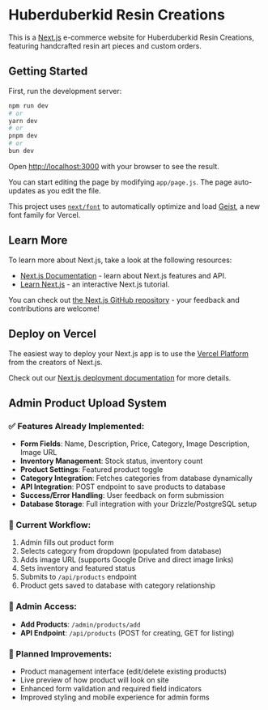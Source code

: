 # Huberduberkid Resin Creations

This is a [Next.js](https://nextjs.org) e-commerce website for Huberduberkid Resin Creations, featuring handcrafted resin art pieces and custom orders.

## Getting Started

First, run the development server:

```bash
npm run dev
# or
yarn dev
# or
pnpm dev
# or
bun dev
```

Open [http://localhost:3000](http://localhost:3000) with your browser to see the result.

You can start editing the page by modifying `app/page.js`. The page auto-updates as you edit the file.

This project uses [`next/font`](https://nextjs.org/docs/app/building-your-application/optimizing/fonts) to automatically optimize and load [Geist](https://vercel.com/font), a new font family for Vercel.

## Learn More

To learn more about Next.js, take a look at the following resources:

- [Next.js Documentation](https://nextjs.org/docs) - learn about Next.js features and API.
- [Learn Next.js](https://nextjs.org/learn) - an interactive Next.js tutorial.

You can check out [the Next.js GitHub repository](https://github.com/vercel/next.js) - your feedback and contributions are welcome!

## Deploy on Vercel

The easiest way to deploy your Next.js app is to use the [Vercel Platform](https://vercel.com/new?utm_medium=default-template&filter=next.js&utm_source=create-next-app&utm_campaign=create-next-app-readme) from the creators of Next.js.

Check out our [Next.js deployment documentation](https://nextjs.org/docs/app/building-your-application/deploying) for more details.

## Admin Product Upload System

### ✅ Features Already Implemented:
- **Form Fields**: Name, Description, Price, Category, Image Description, Image URL
- **Inventory Management**: Stock status, inventory count
- **Product Settings**: Featured product toggle
- **Category Integration**: Fetches categories from database dynamically
- **API Integration**: POST endpoint to save products to database
- **Success/Error Handling**: User feedback on form submission
- **Database Storage**: Full integration with your Drizzle/PostgreSQL setup

### 🎯 Current Workflow:
1. Admin fills out product form
2. Selects category from dropdown (populated from database)
3. Adds image URL (supports Google Drive and direct image links)
4. Sets inventory and featured status
5. Submits to `/api/products` endpoint
6. Product gets saved to database with category relationship

### 📍 Admin Access:
- **Add Products**: `/admin/products/add`
- **API Endpoint**: `/api/products` (POST for creating, GET for listing)

### 🚀 Planned Improvements:
- Product management interface (edit/delete existing products)
- Live preview of how product will look on site
- Enhanced form validation and required field indicators
- Improved styling and mobile experience for admin forms
